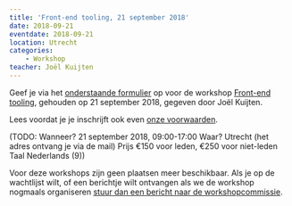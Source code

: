 ```yaml
---
title: 'Front-end tooling, 21 september 2018'
date: 2018-09-21
eventdate: 2018-09-21
location: Utrecht
categories:
    - Workshop
teacher: Joël Kuijten
---
```


Geef je via het [onderstaande formulier](#formulier-1) op voor de workshop [Front-end tooling](/workshops/workshop-tooling-door-joel-kuijten), gehouden op 21 september 2018, gegeven door Joël Kuijten.

Lees voordat je je inschrijft ook even [onze voorwaarden](/workshops/voor-deelnemers).

(TODO: Wanneer?
21 september 2018, 09:00-17:00
Waar?
Utrecht (het adres ontvang je via de mail)
Prijs
€150 voor leden, €250 voor niet-leden
Taal
Nederlands (9))

Voor deze workshops zijn geen plaatsen meer beschikbaar. Als je op de wachtlijst wilt, of een berichtje wilt ontvangen als we de workshop nogmaals organiseren [stuur dan een bericht naar de workshopcommissie](/contact).
